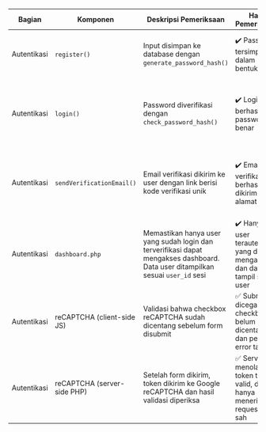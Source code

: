 | Bagian      | Komponen                  | Deskripsi Pemeriksaan                                                                 | Hasil Pemeriksaan                                                      | Screenshot Code               | Screenshot Tampilan         |
|-------------|---------------------------|----------------------------------------------------------------------------------------|------------------------------------------------------------------------|-------------------------------|-----------------------------|
| Autentikasi | `register()`              | Input disimpan ke database dengan `generate_password_hash()`                           | ✔️ Password tersimpan dalam bentuk hash                                | ![](regisCode.png)           | ![](regis.jpg)              |
| Autentikasi | `login()`                 | Password diverifikasi dengan `check_password_hash()`                                   | ✔️ Login berhasil jika password benar                                  | ![](logincode.png)           | ![](login.jpg)              |
| Autentikasi | `sendVerificationEmail()` | Email verifikasi dikirim ke user dengan link berisi kode verifikasi unik               | ✔️ Email verifikasi berhasil dikirim ke alamat user                    | ![](verifCode.png)           | ![](verifikasi.png)         |
| Autentikasi | `dashboard.php`           | Memastikan hanya user yang sudah login dan terverifikasi dapat mengakses dashboard. Data user ditampilkan sesuai `user_id` sesi | ✔️ Hanya user terautentikasi yang dapat mengakses, dan data tampil sesuai user | ![](dasCode.png)             | ![](das.png)          |
| Autentikasi | reCAPTCHA (client-side JS)  | Validasi bahwa checkbox reCAPTCHA sudah dicentang sebelum form disubmit              | ✅ Submit dicegah jika checkbox belum dicentang, dan pesan error tampil       |  ![](captchasukses.jpg)  | Tampilan error "Please complete the captcha" |
| Autentikasi | reCAPTCHA (server-side PHP) | Setelah form dikirim, token dikirim ke Google reCAPTCHA dan hasil validasi diperiksa | ✅ Server menolak jika token tidak valid, dan hanya menerima request yang sah | PHP curl ke Google & validasi \$response\[‘success’] | Halaman login reload dengan pesan error      |

